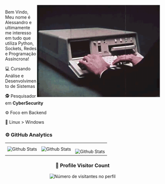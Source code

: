 <img src="https://github.com/AlldDev/AlldDev/blob/main/fb.gif" alt="ilustração de um computador" min-width="400px" max-width="400px" width="400px" align="right">

<p align="left"> 
  Bem Vindo, Meu nome é Alessandro e ultimamente me interesso em tudo que utiliza Python, Sockets, Redes e Programação Assíncrona!
</p>
<p align="left">
  💻 Cursando Análise e Desenvolvimento de Sistemas
</p>
<p align="left">
  🕵️ Pesquisador em <b>CyberSecurity</b>
</p>
<p align="left">
  ⚙️ Foco em Backend
</p>
<p align="left">
  🐧 Linux > Windows
</p>

<!--p align="left">
  <a href="#" title="Gmail">
  <img src="https://img.shields.io/badge/-Gmail-FF0000?style=flat-square&labelColor=FF0000&logo=gmail&logoColor=white&link=#" alt="Gmail"/></a>
  <a href="#" title="LinkedIn">
  <img src="https://img.shields.io/badge/-Linkedin-0e76a8?style=flat-square&logo=Linkedin&logoColor=white&link=#" alt="LinkedIn"/></a>
  <a href="#" title="WhatsApp">
  <img src="https://img.shields.io/badge/-WhatsApp-25d366?style=flat-square&labelColor=25d366&logo=whatsapp&logoColor=white&link=#" alt="WhatsApp"/></a>
  <a href="#" title="Facebook">
  <img src="https://img.shields.io/badge/-Facebook-3b5998?style=flat-square&labelColor=3b5998&logo=facebook&logoColor=white&link=#" alt="Facebook"/></a>
  <a href="#" title="Instagram">
  <img src="https://img.shields.io/badge/-Instagram-DF0174?style=flat-square&labelColor=DF0174&logo=instagram&logoColor=white&link=#" alt="Instagram"/></a-->
</p>

### ⚙️ GitHub Analytics
<table>
  <tr>
    <td>
      <img
        align="left"
        src="https://github-readme-stats.vercel.app/api?username=AlldDev&theme=dark&hide_border=false&include_all_commits=true"
        alt="Github Stats"
      />
    </td>
    <td>
      <img
        align="left"
        src="https://github-readme-stats.vercel.app/api/top-langs/?username=AlldDev&theme=dark&hide_border=false&include_all_commits=true&count_private=true&layout=compact"
        alt="Github Stats"
      />
    </td>
    <td>
      <br />
      <img
        align="left"
        src="https://github-readme-streak-stats.herokuapp.com/?user=AlldDev&theme=dark&hide_border=false"
        alt="Github Stats"
      />
    </td>
  </tr>
</table>
<div align="center">
  <h3><b>📍 Profile Visitor Count</b></h3>
</div>

<p align="center">
  <img
    src="https://profile-counter.glitch.me/AlldDev/count.svg"
    alt="Número de visitantes no perfil"
  />
</p>
